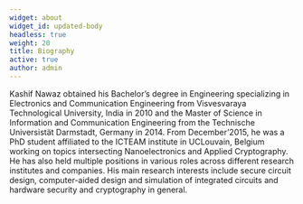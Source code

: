 ```yaml
---
widget: about
widget_id: updated-body
headless: true
weight: 20
title: Biography
active: true
author: admin
---
```

Kashif Nawaz obtained his Bachelor’s degree in Engineering specializing in Electronics and Communication Engineering from Visvesvaraya Technological University, India in 2010 and the Master of Science in Information and Communication Engineering from the Technische Universistät Darmstadt, Germany in 2014. From December’2015, he was a PhD student affiliated to the ICTEAM institute in UCLouvain, Belgium working on topics intersecting Nanoelectronics and Applied Cryptography. He has also held multiple positions in various roles across different research institutes and companies. His main research interests include secure circuit design, computer-aided design and simulation of integrated circuits and hardware security and cryptography in general.